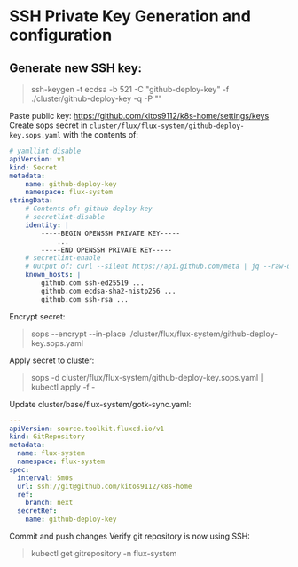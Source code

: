 # SSH Private Key Generation and configuration

## Generate new SSH key:

> ssh-keygen -t ecdsa -b 521 -C "github-deploy-key" -f ./cluster/github-deploy-key -q -P ""

Paste public key: https://github.com/kitos9112/k8s-home/settings/keys
Create sops secret in `cluster/flux/flux-system/github-deploy-key.sops.yaml` with the contents of:

```yaml
# yamllint disable
apiVersion: v1
kind: Secret
metadata:
    name: github-deploy-key
    namespace: flux-system
stringData:
    # Contents of: github-deploy-key
    # secretlint-disable
    identity: |
        -----BEGIN OPENSSH PRIVATE KEY-----
            ...
        -----END OPENSSH PRIVATE KEY-----
    # secretlint-enable
    # Output of: curl --silent https://api.github.com/meta | jq --raw-output '"github.com "+.ssh_keys[]'
    known_hosts: |
        github.com ssh-ed25519 ...
        github.com ecdsa-sha2-nistp256 ...
        github.com ssh-rsa ...
```

Encrypt secret:

> sops --encrypt --in-place ./cluster/flux/flux-system/github-deploy-key.sops.yaml

Apply secret to cluster:

> sops -d cluster/flux/flux-system/github-deploy-key.sops.yaml | kubectl apply -f -

Update cluster/base/flux-system/gotk-sync.yaml:

```yaml
---
apiVersion: source.toolkit.fluxcd.io/v1
kind: GitRepository
metadata:
  name: flux-system
  namespace: flux-system
spec:
  interval: 5m0s
  url: ssh://git@github.com/kitos9112/k8s-home
  ref:
    branch: next
  secretRef:
    name: github-deploy-key
```

Commit and push changes
Verify git repository is now using SSH:

> kubectl get gitrepository -n flux-system